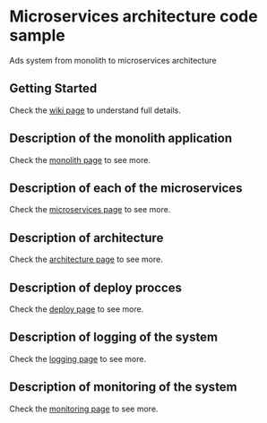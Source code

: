 
# Microservices architecture code sample

Ads system from monolith to microservices architecture

Getting Started
-----------------

Check the [wiki page](https://github.com/DmytroHavryshGoTo/code-sample-test/wiki/Home) to understand full details.

Description of the monolith application
-----------------

Check the [monolith page](https://github.com/DmytroHavryshGoTo/code-sample-test/wiki/Monolith-application) to see more.

Description of each of the microservices
-----------------

Check the [microservices page](https://github.com/DmytroHavryshGoTo/code-sample-test/wiki/Microservices) to see more.

Description of architecture
-----------------

Check the [architecture page](https://github.com/DmytroHavryshGoTo/code-sample-test/wiki/Architecture) to see more.


Description of deploy procces
-----------------

Check the [deploy page](https://github.com/DmytroHavryshGoTo/code-sample-test/wiki/Deploy) to see more.

Description of logging of the system
-----------------

Check the [logging page](https://github.com/DmytroHavryshGoTo/code-sample-test/wiki/Logging) to see more.

Description of monitoring of the system
-----------------

Check the [monitoring page](https://github.com/DmytroHavryshGoTo/code-sample-test/wiki/Monitoring) to see more.
